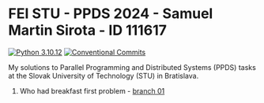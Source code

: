 # FEI STU - PPDS 2024 - Samuel Martin Sirota - ID 111617


[![Python 3.10.12](https://img.shields.io/badge/python-3.10.12-purple.svg)](https://www.python.org/downloads/release/python-31012/)
[![Conventional Commits](https://img.shields.io/badge/Conventional%20Commits-1.0.0-purple.svg)](https://conventionalcommits.org)


My solutions to Parallel Programming and Distributed Systems (PPDS) tasks at the Slovak University of Technology (STU) in Bratislava.


1. Who had breakfast first problem - [branch 01](https://github.com/SamuelSirota/Sirota-111617-PPDS2024/tree/01)